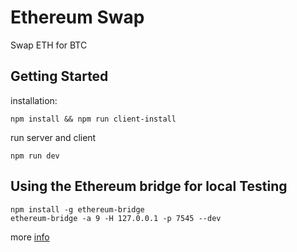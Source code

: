 # Ethereum Swap

Swap ETH for BTC

## Getting Started
installation:
```
npm install && npm run client-install    
```

run server and client
```
npm run dev
```

## Using the Ethereum bridge for local Testing
```
npm install -g ethereum-bridge
ethereum-bridge -a 9 -H 127.0.0.1 -p 7545 --dev
```
more [info](https://github.com/oraclize/ethereum-bridge)
